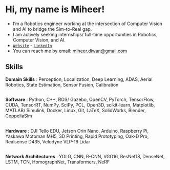 # Hi, my name is Miheer!

 - I’m a Robotics engineer working at the intersection of Computer Vision and AI to bridge the Sim-to-Real gap.
 - I am actively seeking internships/ full-time opportunities in Robotics, Computer Vision, and AI.
 - [`Website`](https://miheer-diwan.github.io) - [`LinkedIn`](https://www.linkedin.com/in/miheer-diwan)
 - You can reach me by email: miheer.diwan@gmail.com
## Skills

 <!-- <a href="https://www.linkedin.com/in/miheer-diwan"><img src="https://img.shields.io/badge/LinkedIn-0077B5?style=for-the-badge&logo=linkedin&logoColor=white"></a> 
  <a href="https://miheer-diwan.github.io/"><img src="https://img.shields.io/badge/website-000000?style=for-the-badge&logo=About.me&logoColor=white"></a> -->


  
<!-- <img src="https://img.shields.io/badge/Python-3776AB?style=for-the-badge&logo=python&logoColor=white"> <img src="https://img.shields.io/badge/C%2B%2B-00599C?style=for-the-badge&logo=c%2B%2B&logoColor=white"> 
<img src="https://img.shields.io/badge/PyTorch-EE4C2C?style=for-the-badge&logo=PyTorch&logoColor=white"> <img src="https://img.shields.io/badge/Numpy-777BB4?style=for-the-badge&logo=numpy&logoColor=white"> 
<img src="https://img.shields.io/badge/scikit_learn-F7931E?style=for-the-badge&logo=scikit-learn&logoColor=white"> <img src="https://img.shields.io/badge/OpenCV-27338e?style=for-the-badge&logo=OpenCV&logoColor=white"> 
<img src="https://img.shields.io/badge/ROS-22314E?style=for-the-badge&logo=ROS&logoColor=white">  ![OpenGL](https://img.shields.io/badge/OpenGL-%23FFFFFF.svg?style=for-the-badge&logo=opengl)  ![Git](https://img.shields.io/badge/git-%23F05033.svg?style=for-the-badge&logo=git&logoColor=white) -->

**Domain Skills** : Perception, Localization, Deep Learning, ADAS, Aerial Robotics, State Estimation, Sensor Fusion, Calibration
##
**Software** : Python, C++, ROS/ Gazebo, OpenCV, PyTorch, TensorFlow, CUDA, TensorRT, NumPy, SciPy, PCL, Open3D, scikit-learn, Matplotlib, MATLAB/ Simulink, Docker, Linux, Git, LaTeX, SolidWorks, Blender, CoppeliaSim
##
**Hardware** : DJI Tello EDU, Jetson Orin Nano, Arduino, Raspberry Pi, Yaskawa Motoman MH5, 3D Printing, Rapid Prototyping, Oak-D Pro, Realsense D435, Velodyne VLP-16 Lidar
##
**Network Architectures** : YOLO, CNN, R-CNN, VGG16, ResNet18, DenseNet, LSTM, TCN, HomographNet, Transformers, NeRF



<!--
**miheer-diwan/miheer-diwan** is a ✨ _special_ ✨ repository because its `README.md` (this file) appears on your GitHub profile.

Here are some ideas to get you started:

- 🔭 I’m interested in Robotics, Computer Vision and Machine Learning
- 🌱 I’m a Robotics Master's student at Worcester Polytechnic Institute
- 📫 You can reach me at miheer.diwan@gmail.com

<img src="https://img.shields.io/badge/TensorFlow-FF6F00?style=for-the-badge&logo=TensorFlow&logoColor=white">
![SciPy](https://img.shields.io/badge/SciPy-%230C55A5.svg?style=for-the-badge&logo=scipy&logoColor=%white)
-->
